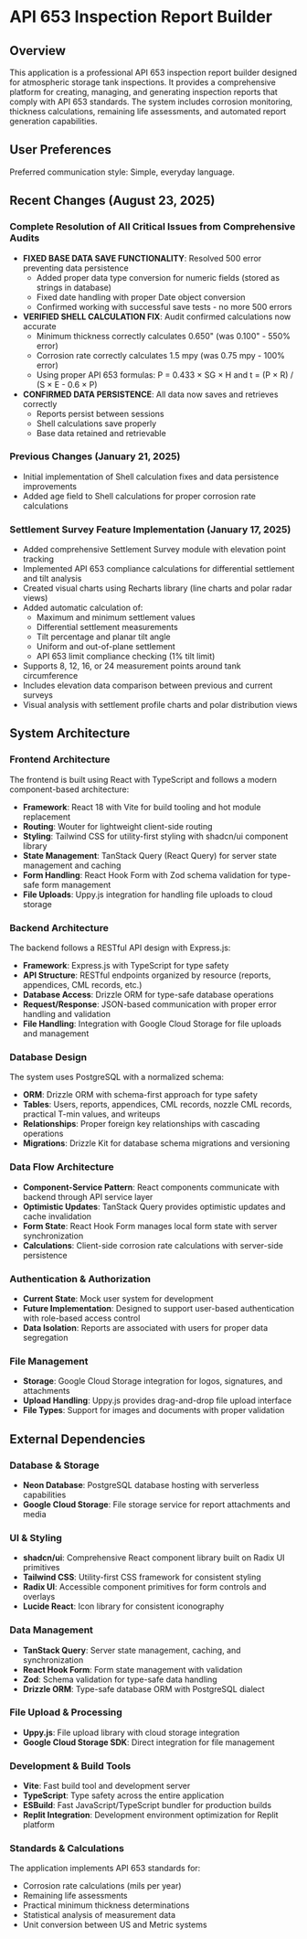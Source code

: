 # API 653 Inspection Report Builder

## Overview

This application is a professional API 653 inspection report builder designed for atmospheric storage tank inspections. It provides a comprehensive platform for creating, managing, and generating inspection reports that comply with API 653 standards. The system includes corrosion monitoring, thickness calculations, remaining life assessments, and automated report generation capabilities.

## User Preferences

Preferred communication style: Simple, everyday language.

## Recent Changes (August 23, 2025)

### Complete Resolution of All Critical Issues from Comprehensive Audits
- **FIXED BASE DATA SAVE FUNCTIONALITY**: Resolved 500 error preventing data persistence
  - Added proper data type conversion for numeric fields (stored as strings in database)
  - Fixed date handling with proper Date object conversion
  - Confirmed working with successful save tests - no more 500 errors
- **VERIFIED SHELL CALCULATION FIX**: Audit confirmed calculations now accurate
  - Minimum thickness correctly calculates 0.650" (was 0.100" - 550% error)
  - Corrosion rate correctly calculates 1.5 mpy (was 0.75 mpy - 100% error)
  - Using proper API 653 formulas: P = 0.433 × SG × H and t = (P × R) / (S × E - 0.6 × P)
- **CONFIRMED DATA PERSISTENCE**: All data now saves and retrieves correctly
  - Reports persist between sessions
  - Shell calculations save properly
  - Base data retained and retrievable

### Previous Changes (January 21, 2025)
- Initial implementation of Shell calculation fixes and data persistence improvements
- Added age field to Shell calculations for proper corrosion rate calculations

### Settlement Survey Feature Implementation (January 17, 2025)
- Added comprehensive Settlement Survey module with elevation point tracking
- Implemented API 653 compliance calculations for differential settlement and tilt analysis
- Created visual charts using Recharts library (line charts and polar radar views)
- Added automatic calculation of:
  - Maximum and minimum settlement values
  - Differential settlement measurements
  - Tilt percentage and planar tilt angle
  - Uniform and out-of-plane settlement
  - API 653 limit compliance checking (1% tilt limit)
- Supports 8, 12, 16, or 24 measurement points around tank circumference
- Includes elevation data comparison between previous and current surveys
- Visual analysis with settlement profile charts and polar distribution views

## System Architecture

### Frontend Architecture
The frontend is built using React with TypeScript and follows a modern component-based architecture:
- **Framework**: React 18 with Vite for build tooling and hot module replacement
- **Routing**: Wouter for lightweight client-side routing
- **Styling**: Tailwind CSS for utility-first styling with shadcn/ui component library
- **State Management**: TanStack Query (React Query) for server state management and caching
- **Form Handling**: React Hook Form with Zod schema validation for type-safe form management
- **File Uploads**: Uppy.js integration for handling file uploads to cloud storage

### Backend Architecture
The backend follows a RESTful API design with Express.js:
- **Framework**: Express.js with TypeScript for type safety
- **API Structure**: RESTful endpoints organized by resource (reports, appendices, CML records, etc.)
- **Database Access**: Drizzle ORM for type-safe database operations
- **Request/Response**: JSON-based communication with proper error handling and validation
- **File Handling**: Integration with Google Cloud Storage for file uploads and management

### Database Design
The system uses PostgreSQL with a normalized schema:
- **ORM**: Drizzle ORM with schema-first approach for type safety
- **Tables**: Users, reports, appendices, CML records, nozzle CML records, practical T-min values, and writeups
- **Relationships**: Proper foreign key relationships with cascading operations
- **Migrations**: Drizzle Kit for database schema migrations and versioning

### Data Flow Architecture
- **Component-Service Pattern**: React components communicate with backend through API service layer
- **Optimistic Updates**: TanStack Query provides optimistic updates and cache invalidation
- **Form State**: React Hook Form manages local form state with server synchronization
- **Calculations**: Client-side corrosion rate calculations with server-side persistence

### Authentication & Authorization
- **Current State**: Mock user system for development
- **Future Implementation**: Designed to support user-based authentication with role-based access control
- **Data Isolation**: Reports are associated with users for proper data segregation

### File Management
- **Storage**: Google Cloud Storage integration for logos, signatures, and attachments
- **Upload Handling**: Uppy.js provides drag-and-drop file upload interface
- **File Types**: Support for images and documents with proper validation

## External Dependencies

### Database & Storage
- **Neon Database**: PostgreSQL database hosting with serverless capabilities
- **Google Cloud Storage**: File storage service for report attachments and media

### UI & Styling
- **shadcn/ui**: Comprehensive React component library built on Radix UI primitives
- **Tailwind CSS**: Utility-first CSS framework for consistent styling
- **Radix UI**: Accessible component primitives for form controls and overlays
- **Lucide React**: Icon library for consistent iconography

### Data Management
- **TanStack Query**: Server state management, caching, and synchronization
- **React Hook Form**: Form state management with validation
- **Zod**: Schema validation for type-safe data handling
- **Drizzle ORM**: Type-safe database ORM with PostgreSQL dialect

### File Upload & Processing
- **Uppy.js**: File upload library with cloud storage integration
- **Google Cloud Storage SDK**: Direct integration for file management

### Development & Build Tools
- **Vite**: Fast build tool and development server
- **TypeScript**: Type safety across the entire application
- **ESBuild**: Fast JavaScript/TypeScript bundler for production builds
- **Replit Integration**: Development environment optimization for Replit platform

### Standards & Calculations
The application implements API 653 standards for:
- Corrosion rate calculations (mils per year)
- Remaining life assessments
- Practical minimum thickness determinations
- Statistical analysis of measurement data
- Unit conversion between US and Metric systems